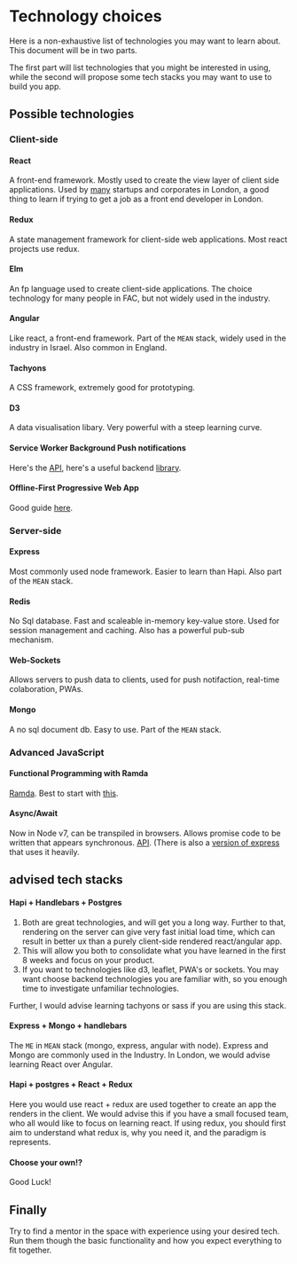 # Technology choices
Here is a non-exhaustive list of technologies you may want to learn about. This document will be in two parts.

The first part will list technologies that you might be interested in using, while the second will propose some tech stacks you may want to use to build you app.

## Possible technologies

### Client-side

#### React
A front-end framework. Mostly used to create the view layer of client side applications.
Used by [many](https://github.com/facebook/react/wiki/sites-using-react) startups and corporates in London, a good thing to learn if trying to get a job as a front end developer in London.

#### Redux
A state management framework for client-side web applications. Most react projects use redux.

#### Elm
An fp language used to create client-side applications. The choice technology for many people in FAC, but not widely used in the
industry.

#### Angular
Like react, a front-end framework. Part of the `MEAN` stack, widely used in the industry in Israel. Also common in England.

#### Tachyons
A CSS framework, extremely good for prototyping.

#### D3
A data visualisation libary. Very powerful with a steep learning curve.

#### Service Worker Background Push notifications
Here's the [API](https://developer.mozilla.org/en/docs/Web/API/Push_API), here's a useful backend [library](https://www.npmjs.com/package/web-push).

#### Offline-First Progressive Web App
Good guide [here](https://developers.google.com/web/fundamentals/getting-started/codelabs/your-first-pwapp/).

### Server-side

#### Express
Most commonly used node framework. Easier to learn than Hapi. Also part of the `MEAN` stack.

#### Redis
No Sql database. Fast and scaleable in-memory key-value store. Used for session management and caching. Also has a powerful pub-sub mechanism.

#### Web-Sockets
Allows servers to push data to clients, used for push notifaction, real-time colaboration, PWAs.

#### Mongo
A no sql document db. Easy to use. Part of the `MEAN` stack.

### Advanced JavaScript

#### Functional Programming with Ramda
[Ramda](http://ramdajs.com/docs/). Best to start with [this](https://github.com/MostlyAdequate/mostly-adequate-guide).

#### Async/Await
Now in Node v7, can be transpiled in browsers. Allows promise code to be written that appears synchronous. [API](https://developer.mozilla.org/en-US/docs/Web/JavaScript/Reference/Statements/async_function). (There is also a [version of express](http://koajs.com/) that uses it heavily.

## advised tech stacks

#### Hapi + Handlebars + Postgres

 1. Both are great technologies, and will get you a long way. Further to that, rendering on the server can give very fast initial load time, which can result in better ux than a purely client-side rendered react/angular app.
 2. This will allow you both to consolidate what you have learned in the first 8 weeks and focus on your product.
 3. If you want to technologies like d3, leaflet, PWA's or sockets. You may want choose backend technologies you are familiar with, so you enough time to investigate unfamiliar technologies.

Further, I would advise learning tachyons or sass if you are using this stack.

#### Express + Mongo + handlebars
The `ME` in `MEAN` stack (mongo, express, angular with node). Express and Mongo are commonly used in the Industry. In London, we would advise learning React over Angular.

#### Hapi + postgres + React + Redux
Here you would use react + redux are used together to create an app the renders in the client. We would advise this if you have a small focused team, who all would like to focus on learning react. If using redux, you should first aim to understand what redux is, why you need it, and the paradigm is represents.

#### Choose your own!?
Good Luck!

## Finally
Try to find a mentor in the space with experience using your desired tech. Run them though the basic functionality and how you expect everything to fit together.
